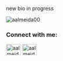 <p align="left">new bio in progress</h3>

<p align="left"> <img src="https://komarev.com/ghpvc/?username=aalmeida00&label=Profile%20views&color=0e75b6&style=flat" alt="aalmeida00" /> </p>


<h3 align="left">Connect with me:</h3>
<p align="left">
<a href="https://twitter.com/aalmeida00" target="blank"><img align="center" src="https://raw.githubusercontent.com/rahuldkjain/github-profile-readme-generator/master/src/images/icons/Social/twitter.svg" alt="aalmeida00" height="30" width="40" /></a>
<a href="https://linkedin.com/in/aalmeida0" target="blank"><img align="center" src="https://raw.githubusercontent.com/rahuldkjain/github-profile-readme-generator/master/src/images/icons/Social/linked-in-alt.svg" alt="aalmeida0" height="30" width="40" /></a>
</p>
